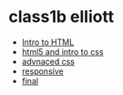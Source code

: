 # class1b elliott

<ul>
    <li><a href="intro_to_html/index.html" target="_blank">Intro to HTML</a></li>
    <li><a href="html5_/index.html" target="_blank">html5 and intro to css</a></li>
     <li><a href="adv_css/index.html" target="_blank">advnaced css</a></li>
      <li><a href="responsive/index.html" target="_blank">responsive</a></li>
      <li><a href="final5/index.html" target="_blank">final</a></li>
</ul>